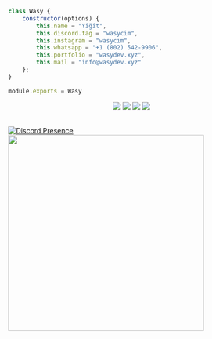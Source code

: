 ```js
class Wasy {
    constructor(options) {
        this.name = "Yiğit",
        this.discord.tag = "wasycim",
        this.instagram = "wasycim",
        this.whatsapp = "+1 (802) 542-9906",
        this.portfolio = "wasydev.xyz",
        this.mail = "info@wasydev.xyz"
    };
}

module.exports = Wasy
```
<p align="center">
 <a align="center" href="https://discord.com/users/779237062355976212" target"blank_"><img src="https://img.shields.io/badge/Discord%20-7289DA.svg?&style=for-the-badge&logo=discord&logoColor=white"></a>
  <a align="center" href="https://www.github.com/wasycim" target"blank_"><img src="https://img.shields.io/badge/GitHub%20-191717.svg?&style=for-the-badge&logo=github&logoColor=white"></a>
  <a align="center" href="https://open.spotify.com/user/m6y2nls1fk8l1iw0g2hbkh79a" target"blank_"><img src="https://img.shields.io/badge/Spotify%20-1ed760.svg?&style=for-the-badge&logo=spotify&logoColor=white"></a>
 <a align="center" href="https://www.instagram.com/wasycim" target"blank_"><img src="https://img.shields.io/badge/INSTAGRAM%20-DC3175.svg?&style=for-the-badge&logo=instagram&logoColor=white"></a>
<br> </br>
 
[![Discord Presence](https://lanyard.cnrad.dev/api/779237062355976212)](https://discord.com/users/779237062355976212) 
<a href="https://open.spotify.com/user/m6y2nls1fk8l1iw0g2hbkh79a" align="center"> <img  width="400px" src="https://spotify-github-profile.vercel.app/api/view.svg?uid=m6y2nls1fk8l1iw0g2hbkh79a&redirect=true][https://spotify-github-profile.vercel.app/api/view.svg?uid=m6y2nls1fk8l1iw0g2hbkh79a&cover_image=false&theme=default&show_offline=true&background_color=121212&interchange=true"> </a>
